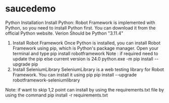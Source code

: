 # saucedemo

Python Installation
    Install Python: Robot Framework is implemented with Python, so you need to install Python first. You can download it from the official Python website.
    Verion Should be Python "3.11.4"

1. Install Robot Framework 
Once Python is installed, you can install Robot Framework using pip, which is Python's package manager. Open your terminal and type
    pip install robotframework
    Note : if required need to update the pip else current version is 24.0
    python.exe -m pip install --upgrade pip
2. Install SeleniumLibrary
SeleniumLibrary is a web testing library for Robot Framework. You can install it using pip
    pip install --upgrade robotframework-seleniumlibrary

Note: if want to skip 1,2 point can install by using the requirements.txt file by using the command
    pip install -r requirements.txt